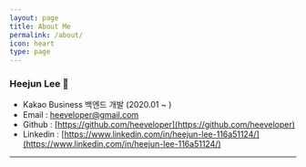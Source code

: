 ```yaml
---
layout: page
title: About Me
permalink: /about/
icon: heart
type: page
---
```



### Heejun Lee 👋

 - Kakao Business 백엔드 개발 (2020.01 ~ )
 - Email : heeveloper@gmail.com
 - Github : [https://github.com/heeveloper](https://github.com/heeveloper)
 - Linkedin : [https://www.linkedin.com/in/heejun-lee-116a51124/](https://www.linkedin.com/in/heejun-lee-116a51124/)

--- 